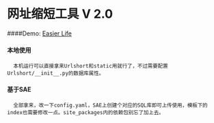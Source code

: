 ﻿# 网址缩短工具 V 2.0
####Demo: [Easier Life](http://oits.me "")

#### 本地使用
      本机运行可以直接拿来Urlshort和static用就行了，不过需要配置Urlshort/__init__.py的数据库属性。

#### 基于SAE
      全部拿来，改一下config.yaml，SAE上创建个对应的SQL库即可上传使用，模板下的index也需要修改一点。site_packages内的依赖包别忘了加上去。
